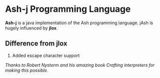 # Ash-j Programming Language

**Ash-j** is a java implementation of the Ash programming language. jAsh is hugely influenced by **jlox**.

## Difference from jlox

1. Added escape character support

_Thanks to Robert Nystorm and his amazing book Crafting interpreters for making this possible._